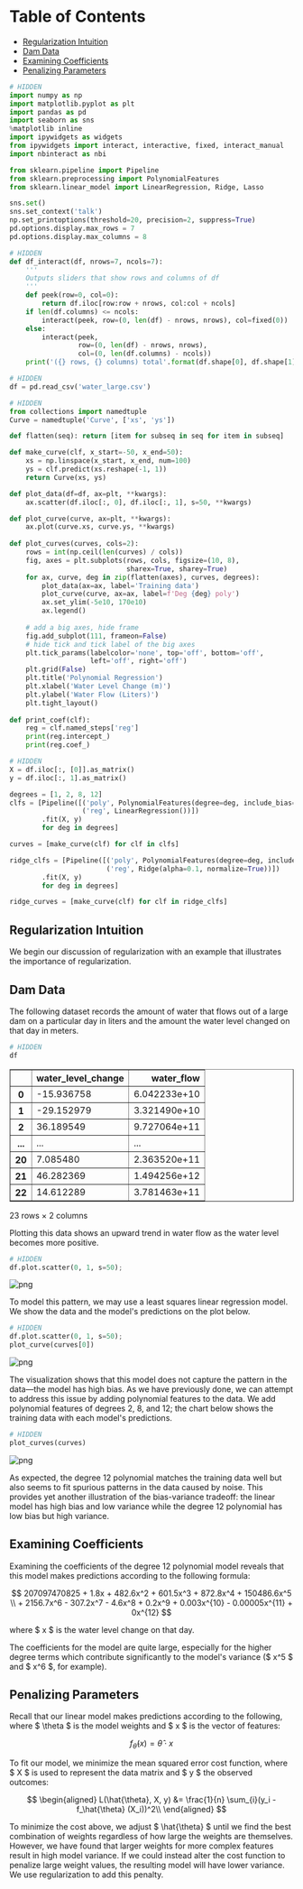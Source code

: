 
<h1>Table of Contents<span class="tocSkip"></span></h1>
<div class="toc"><ul class="toc-item"><li><span><a href="#Regularization-Intuition" data-toc-modified-id="Regularization-Intuition-1">Regularization Intuition</a></span></li><li><span><a href="#Dam-Data" data-toc-modified-id="Dam-Data-2">Dam Data</a></span></li><li><span><a href="#Examining-Coefficients" data-toc-modified-id="Examining-Coefficients-3">Examining Coefficients</a></span></li><li><span><a href="#Penalizing-Parameters" data-toc-modified-id="Penalizing-Parameters-4">Penalizing Parameters</a></span></li></ul></div>


```python
# HIDDEN
import numpy as np
import matplotlib.pyplot as plt
import pandas as pd
import seaborn as sns
%matplotlib inline
import ipywidgets as widgets
from ipywidgets import interact, interactive, fixed, interact_manual
import nbinteract as nbi

from sklearn.pipeline import Pipeline
from sklearn.preprocessing import PolynomialFeatures
from sklearn.linear_model import LinearRegression, Ridge, Lasso

sns.set()
sns.set_context('talk')
np.set_printoptions(threshold=20, precision=2, suppress=True)
pd.options.display.max_rows = 7
pd.options.display.max_columns = 8
```


```python
# HIDDEN
def df_interact(df, nrows=7, ncols=7):
    '''
    Outputs sliders that show rows and columns of df
    '''
    def peek(row=0, col=0):
        return df.iloc[row:row + nrows, col:col + ncols]
    if len(df.columns) <= ncols:
        interact(peek, row=(0, len(df) - nrows, nrows), col=fixed(0))
    else:
        interact(peek,
                 row=(0, len(df) - nrows, nrows),
                 col=(0, len(df.columns) - ncols))
    print('({} rows, {} columns) total'.format(df.shape[0], df.shape[1]))
```


```python
# HIDDEN
df = pd.read_csv('water_large.csv')
```


```python
# HIDDEN
from collections import namedtuple
Curve = namedtuple('Curve', ['xs', 'ys'])

def flatten(seq): return [item for subseq in seq for item in subseq]

def make_curve(clf, x_start=-50, x_end=50):
    xs = np.linspace(x_start, x_end, num=100)
    ys = clf.predict(xs.reshape(-1, 1))
    return Curve(xs, ys)

def plot_data(df=df, ax=plt, **kwargs):
    ax.scatter(df.iloc[:, 0], df.iloc[:, 1], s=50, **kwargs)

def plot_curve(curve, ax=plt, **kwargs):
    ax.plot(curve.xs, curve.ys, **kwargs)
    
def plot_curves(curves, cols=2):
    rows = int(np.ceil(len(curves) / cols))
    fig, axes = plt.subplots(rows, cols, figsize=(10, 8),
                             sharex=True, sharey=True)
    for ax, curve, deg in zip(flatten(axes), curves, degrees):
        plot_data(ax=ax, label='Training data')
        plot_curve(curve, ax=ax, label=f'Deg {deg} poly')
        ax.set_ylim(-5e10, 170e10)
        ax.legend()
        
    # add a big axes, hide frame
    fig.add_subplot(111, frameon=False)
    # hide tick and tick label of the big axes
    plt.tick_params(labelcolor='none', top='off', bottom='off',
                    left='off', right='off')
    plt.grid(False)
    plt.title('Polynomial Regression')
    plt.xlabel('Water Level Change (m)')
    plt.ylabel('Water Flow (Liters)')
    plt.tight_layout()
    
def print_coef(clf):
    reg = clf.named_steps['reg']
    print(reg.intercept_)
    print(reg.coef_)
```


```python
# HIDDEN
X = df.iloc[:, [0]].as_matrix()
y = df.iloc[:, 1].as_matrix()

degrees = [1, 2, 8, 12]
clfs = [Pipeline([('poly', PolynomialFeatures(degree=deg, include_bias=False)),
                  ('reg', LinearRegression())])
        .fit(X, y)
        for deg in degrees]

curves = [make_curve(clf) for clf in clfs]

ridge_clfs = [Pipeline([('poly', PolynomialFeatures(degree=deg, include_bias=False)),
                        ('reg', Ridge(alpha=0.1, normalize=True))])
        .fit(X, y)
        for deg in degrees]

ridge_curves = [make_curve(clf) for clf in ridge_clfs]
```

## Regularization Intuition

We begin our discussion of regularization with an example that illustrates the importance of regularization.

## Dam Data

The following dataset records the amount of water that flows out of a large dam on a particular day in liters and the amount the water level changed on that day in meters.


```python
# HIDDEN
df
```




<div>
<style scoped>
    .dataframe tbody tr th:only-of-type {
        vertical-align: middle;
    }

    .dataframe tbody tr th {
        vertical-align: top;
    }

    .dataframe thead th {
        text-align: right;
    }
</style>
<table border="1" class="dataframe">
  <thead>
    <tr style="text-align: right;">
      <th></th>
      <th>water_level_change</th>
      <th>water_flow</th>
    </tr>
  </thead>
  <tbody>
    <tr>
      <th>0</th>
      <td>-15.936758</td>
      <td>6.042233e+10</td>
    </tr>
    <tr>
      <th>1</th>
      <td>-29.152979</td>
      <td>3.321490e+10</td>
    </tr>
    <tr>
      <th>2</th>
      <td>36.189549</td>
      <td>9.727064e+11</td>
    </tr>
    <tr>
      <th>...</th>
      <td>...</td>
      <td>...</td>
    </tr>
    <tr>
      <th>20</th>
      <td>7.085480</td>
      <td>2.363520e+11</td>
    </tr>
    <tr>
      <th>21</th>
      <td>46.282369</td>
      <td>1.494256e+12</td>
    </tr>
    <tr>
      <th>22</th>
      <td>14.612289</td>
      <td>3.781463e+11</td>
    </tr>
  </tbody>
</table>
<p>23 rows × 2 columns</p>
</div>



Plotting this data shows an upward trend in water flow as the water level becomes more positive.


```python
# HIDDEN
df.plot.scatter(0, 1, s=50);
```


![png](reg_intuition_files/reg_intuition_9_0.png)


To model this pattern, we may use a least squares linear regression model. We show the data and the model's predictions on the plot below.


```python
# HIDDEN
df.plot.scatter(0, 1, s=50);
plot_curve(curves[0])
```


![png](reg_intuition_files/reg_intuition_11_0.png)


The visualization shows that this model does not capture the pattern in the data—the model has high bias. As we have previously done, we can attempt to address this issue by adding polynomial features to the data. We add polynomial features of degrees 2, 8, and 12; the chart below shows the training data with each model's predictions.


```python
# HIDDEN
plot_curves(curves)
```


![png](reg_intuition_files/reg_intuition_13_0.png)


As expected, the degree 12 polynomial matches the training data well but also seems to fit spurious patterns in the data caused by noise. This provides yet another illustration of the bias-variance tradeoff: the linear model has high bias and low variance while the degree 12 polynomial has low bias but high variance.

## Examining Coefficients

Examining the coefficients of the degree 12 polynomial model reveals that this model makes predictions according to the following formula:

$$
207097470825 + 1.8x + 482.6x^2 + 601.5x^3 + 872.8x^4 + 150486.6x^5 \\
    + 2156.7x^6 - 307.2x^7 - 4.6x^8 + 0.2x^9 + 0.003x^{10} - 0.00005x^{11} + 0x^{12}
$$

where $ x $ is the water level change on that day.

The coefficients for the model are quite large, especially for the higher degree terms which contribute significantly to the model's variance ($ x^5 $ and $ x^6 $, for example).

## Penalizing Parameters

Recall that our linear model makes predictions according to the following, where $ \theta $ is the model weights and $ x $ is the vector of features:

$$
f_\hat{\theta}(x) = \hat{\theta} \cdot x
$$

To fit our model, we minimize the mean squared error cost function, where $ X $ is used to represent the data matrix and $ y $ the observed outcomes:

$$
\begin{aligned}
L(\hat{\theta}, X, y)
&= \frac{1}{n} \sum_{i}(y_i - f_\hat{\theta} (X_i))^2\\
\end{aligned}
$$

To minimize the cost above, we adjust $ \hat{\theta} $ until we find the best combination of weights regardless of how large the weights are themselves. However, we have found that larger weights for more complex features result in high model variance. If we could instead alter the cost function to penalize large weight values, the resulting model will have lower variance. We use regularization to add this penalty.
